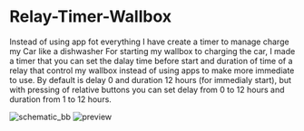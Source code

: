 # Relay-Timer-Wallbox
Instead of using app fot everything I have create a timer to manage charge my Car like a dishwasher
For starting my wallbox to charging the car, I made a timer that you can set the dalay time before start and duration of time of a relay that control my wallbox instead of using apps to make more immediate to use.
By default is delay 0 and duration 12 hours (for immedialy start), but with pressing of relative buttons you can set delay from 0 to 12 hours and duration from 1 to 12 hours.

![schematic_bb](https://github.com/studiociodo/Relay-Timer-Wallbox/assets/150088592/cbcc0532-21f2-492b-ab1f-0ebdccbef33c)
![preview](https://github.com/studiociodo/Relay-Timer-Wallbox/assets/150088592/d87feada-9c76-448a-ad61-a42e5822fd20)
